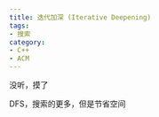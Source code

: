 ```yaml
---
title: 迭代加深 (Iterative Deepening)
tags:
- 搜索
category:
- C++
- ACM
---
```


没听，摸了

DFS，搜索的更多，但是节省空间
